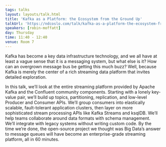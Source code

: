 ```yaml
---
tags: talks
layout: layouts/talk.html
title: 'Kafka as a Platform: the Ecosystem from the Ground Up'
talkUrl: 'https://ndcoslo.com/talk/kafka-as-a-platform-the-ecosystem-from-the-ground-up/'
speakers: [robin-moffatt]
day: Thursday
time: 11:40 - 12:40
venue: Room 7
---
```

Kafka has become a key data infrastructure technology, and we all have at least a vague sense that it is a messaging system, but what else is it? How can an overgrown message bus be getting this much buzz? Well, because Kafka is merely the center of a rich streaming data platform that invites detailed exploration.

In this talk, we’ll look at the entire streaming platform provided by Apache Kafka and the Confluent community components. Starting with a lonely key-value pair, we’ll build up topics, partitioning, replication, and low-level Producer and Consumer APIs. We’ll group consumers into elastically scalable, fault-tolerant application clusters, then layer on more sophisticated stream processing APIs like Kafka Streams and ksqlDB. We’ll help teams collaborate around data formats with schema management. We’ll integrate with legacy systems without writing custom code. By the time we’re done, the open-source project we thought was Big Data’s answer to message queues will have become an enterprise-grade streaming platform, all in 60 minutes.